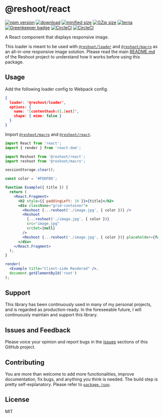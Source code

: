 # @reshoot/react

[![npm version](https://badgen.net/npm/v/@reshoot/react)](https://badgen.net/npm/v/@reshoot/react)
[![download](https://badgen.net/npm/dm/@reshoot/react)](https://badgen.net/npm/dm/@reshoot/react)
[![minified size](https://badgen.net/bundlephobia/min/@reshoot/react)](https://badgen.net/bundlephobia/min/@reshoot/react)
[![GZip size](https://badgen.net/bundlephobia/minzip/@reshoot/react)](https://badgen.net/bundlephobia/minzip/@reshoot/react) 
[![lerna](https://img.shields.io/badge/maintained%20with-lerna-cc00ff.svg)](https://lernajs.io)
[![Greenkeeper badge](https://badges.greenkeeper.io/billykwok/reshoot.svg)](https://greenkeeper.io/)
[![CircleCI](https://badgen.net/npm/license/@reshoot/react)](https://badgen.net/npm/license/@reshoot/react)
[![CircleCI](https://circleci.com/gh/billykwok/reshoot/tree/master.svg?style=svg)](https://circleci.com/gh/billykwok/reshoot/tree/master)

A React component that displays responsive image.

This loader is meant to be used with [`@reshoot/loader`](https://www.npmjs.com/package/@reshoot/loader) and [`@reshoot/macro`](https://www.npmjs.com/package/@reshoot/macro) as an all-in-one responsive image solution. Please read the main [README.md](https://github.com/billykwok/reshoot) of the Reshoot project to understand how it works before using this package.

## Usage

Add the following loader config to Webpack config.

```json
{
  loader: '@reshoot/loader',
  options: {
    name: '[contenthash:8].[ext]',
    shape: { mime: false }
  }
}
```

Import [`@reshoot/macro`](https://www.npmjs.com/package/@reshoot/macro) and [`@reshoot/react`](https://www.npmjs.com/package/@reshoot/react).

```jsx
import React from 'react';
import { render } from 'react-dom';

import Reshoot from '@reshoot/react';
import reshoot from '@reshoot/macro';

sessionStorage.clear();

const color = '#FDDFB0';

function Example({ title }) {
  return (
    <React.Fragment>
      <h2 style={{ paddingLeft: 10 }}>{title}</h2>
      <div className="grid-container">
        <Reshoot {...reshoot('./image.jpg', { color })} />
        <Reshoot
          {...reshoot('./image.jpg', { color })}
          src="image.jpg"
          srcSet={null}
        />
        <Reshoot {...reshoot('./image.jpg', { color })} placeholder={false} />
      </div>
    </React.Fragment>
  );
}

render(
  <Example title="Client-side Rendered" />,
  document.getElementById('root')
);
```

## Support

This library has been continuously used in many of my personal projects, and is regarded as production-ready. In the foreseeable future, I will continuously maintain and support this library.

## Issues and Feedback

Please voice your opinion and report bugs in the [issues](https://github.com/billykwok/reshoot/issues) sections of this GitHub project.

## Contributing

You are more than welcome to add more functionalities, improve documentation, fix bugs, and anything you think is needed. The build step is pretty self-explanatory. Please refer to [`package.json`](https://github.com/billykwok/reshoot/blob/master/packages/reshoot-macro/package.json).

## License

MIT
